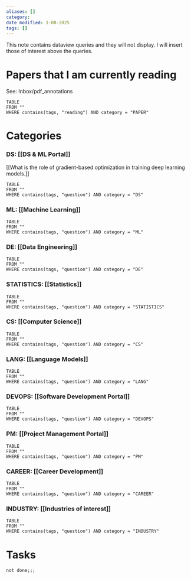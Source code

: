 ```yaml
---
aliases: []
category:
date modified: 1-08-2025
tags: []
---
```

This note contains dataview queries and they will not display. I will insert those of interest above the queries.
# Papers that I am currently reading

See: Inbox/pdf_annotations
```dataview
TABLE
FROM ""
WHERE contains(tags, "reading") AND category = "PAPER"
```
# Categories
### DS: [[DS & ML Portal]]

[[What is the role of gradient-based optimization in training deep learning models.]]
```dataview
TABLE
FROM ""
WHERE contains(tags, "question") AND category = "DS"
```
### ML: [[Machine Learning]]
```dataview
TABLE
FROM ""
WHERE contains(tags, "question") AND category = "ML"
```

### DE: [[Data Engineering]]
```dataview
TABLE
FROM ""
WHERE contains(tags, "question") AND category = "DE"
```



### STATISTICS: [[Statistics]]
```dataview
TABLE
FROM ""
WHERE contains(tags, "question") AND category = "STATISTICS"
```


### CS: [[Computer Science]]

```dataview
TABLE
FROM ""
WHERE contains(tags, "question") AND category = "CS"
```
### LANG: [[Language Models]]
```dataview
TABLE
FROM ""
WHERE contains(tags, "question") AND category = "LANG"
```
### DEVOPS: [[Software Development Portal]]
```dataview
TABLE
FROM ""
WHERE contains(tags, "question") AND category = "DEVOPS"
```

### PM: [[Project Management Portal]]

```dataview
TABLE
FROM ""
WHERE contains(tags, "question") AND category = "PM"
```
### CAREER: [[Career Development]]

```dataview
TABLE
FROM ""
WHERE contains(tags, "question") AND category = "CAREER"
```

### INDUSTRY: [[Industries of interest]]

```dataview
TABLE
FROM ""
WHERE contains(tags, "question") AND category = "INDUSTRY"
```

# Tasks

```tasks
not done;;;
```
